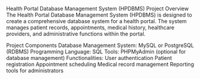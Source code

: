 Health Portal Database Management System (HPDBMS)
Project Overview
The Health Portal Database Management System (HPDBMS) is designed to create a comprehensive database system for a health portal. The system manages patient records, appointments, medical history, healthcare providers, and administrative functions within the portal.

Project Components
Database Management System: MySQL or PostgreSQL (RDBMS)
Programming Language: SQL
Tools: PHPMyAdmin (optional for database management)
Functionalities:
User authentication
Patient registration
Appointment scheduling
Medical record management
Reporting tools for administrators
